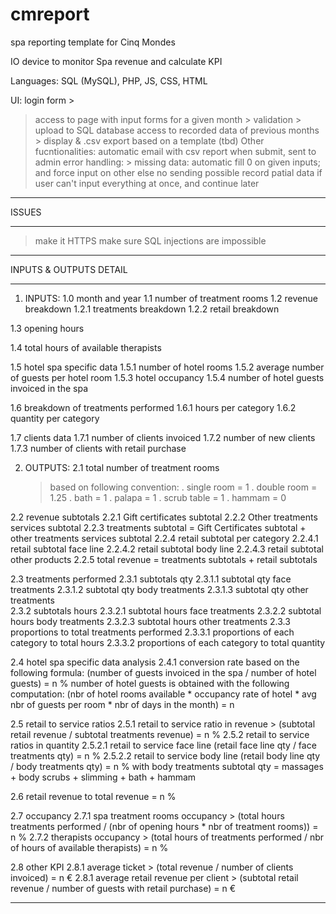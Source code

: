 # cmreport

spa reporting template for Cinq Mondes

IO device to monitor Spa revenue and calculate KPI

Languages: SQL (MySQL), PHP, JS, CSS, HTML

UI: 
login form > 
  > access to page with input forms for a given month > validation > upload to SQL database
  > access to recorded data of previous months > display & .csv export based on a template (tbd)
Other fucntionalities:
  > automatic email with csv report when submit, sent to admin
  > error handling:
    > missing data: automatic fill 0 on given inputs; and force input on other else no sending possible
  > record patial data if user can't input everything at once, and continue later  

******
ISSUES
******
> make it HTTPS
> make sure SQL injections are impossible


***********************
INPUTS & OUTPUTS DETAIL
***********************
1. INPUTS:
  1.0 month and year
  1.1 number of treatment rooms
  1.2 revenue breakdown
    1.2.1 treatments breakdown
    1.2.2 retail breakdown 

  1.3 opening hours

  1.4 total hours of available therapists

  1.5 hotel spa specific data
    1.5.1 number of hotel rooms
    1.5.2 average number of guests per hotel room
    1.5.3 hotel occupancy
    1.5.4 number of hotel guests invoiced in the spa

  1.6 breakdown of treatments performed
    1.6.1 hours per category
    1.6.2 quantity per category

  1.7 clients data
    1.7.1 number of clients invoiced
    1.7.2 number of new clients
    1.7.3 number of clients with retail purchase

2. OUTPUTS:
  2.1 total number of treatment rooms
    > based on following convention:
      . single room = 1
      . double room = 1.25
      . bath = 1
      . palapa = 1
      . scrub table = 1
      . hammam = 0
      
  2.2 revenue subtotals
    2.2.1 Gift certificates subtotal
    2.2.2 Other treatments services subtotal
    2.2.3 treatments subtotal = Gift Certificates subtotal + other treatments services subtotal
    2.2.4 retail subtotal per category
      2.2.4.1 retail subtotal face line
      2.2.4.2 retail subtotal body line
      2.2.4.3 retail subtotal other products
    2.2.5 total revenue = treatments subtotals + retail subtotals

  2.3 treatments performed
    2.3.1 subtotals qty
      2.3.1.1 subtotal qty face treatments
      2.3.1.2 subtotal qty body treatments
      2.3.1.3 subtotal qty other treatments  
    2.3.2 subtotals hours
      2.3.2.1 subtotal hours face treatments
      2.3.2.2 subtotal hours body treatments
      2.3.2.3 subtotal hours other treatments
    2.3.3 proportions to total treatments performed
      2.3.3.1 proportions of each category to total hours
      2.3.3.2 proportions of each category to total quantity

  2.4 hotel spa specific data analysis
    2.4.1 conversion rate based on the following formula:
          (number of guests invoiced in the spa / number of hotel guests) = n %
          number of hotel guests is obtained with the following computation:
          (nbr of hotel rooms available * occupancy rate of hotel * avg nbr of guests per room * nbr of days in the month) = n

  2.5 retail to service ratios
    2.5.1 retail to service ratio in revenue
      > (subtotal retail revenue / subtotal treatments revenue) = n %
    2.5.2 retail to service ratios in quantity
      2.5.2.1 retail to service face line
        (retail face line qty / face treatments qty) = n %
      2.5.2.2 retail to service body line
        (retail body line qty / body treatments qty) = n %
        with body treatments subtotal qty = massages + body scrubs + slimming + bath + hammam
   
  2.6 retail revenue to total revenue = n %

  2.7 occupancy
    2.7.1 spa treatment rooms occupancy
      > (total hours treatments performed / (nbr of opening hours * nbr of treatment rooms)) = n %
    2.7.2 therapists occupancy
      > (total hours of treatments performed / nbr of hours of available therapists) = n %
      
  2.8 other KPI
    2.8.1 average ticket
      > (total revenue / number of clients invoiced) = n €
    2.8.1 average retail revenue per client
      > (subtotal retail revenue / number of guests with retail purchase) = n €
      
***********************************************************************************************************************************      
